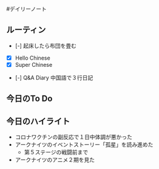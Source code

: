 #デイリーノート
## ルーティン
- [-] 起床したら布団を畳む
- [x] Hello Chinese
- [x] Super Chinese
- [-] Q&A Diary 中国語で３行日記
## 今日のTo Do
## 今日のハイライト
+ コロナワクチンの副反応で１日中体調が悪かった
+ アークナイツのイベントストーリー「孤星」を読み進めた
	+ 第５ステージの戦闘前まで
+ アークナイツのアニメ２期を見た
